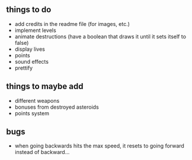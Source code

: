 things to do
-----
- add credits in the readme file (for images, etc.)
- implement levels
- animate destructions (have a boolean that draws it until it sets itself to false)
- display lives
- points
- sound effects
- prettify

things to maybe add
----
- different weapons
- bonuses from destroyed asteroids
- points system

bugs
---
- when going backwards hits the max speed, it resets to going forward instead of backward...
